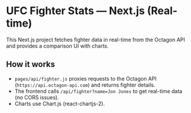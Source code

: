 # UFC Fighter Stats — Next.js (Real-time)

This Next.js project fetches fighter data in real-time from the Octagon API and provides a comparison UI with charts.

## How it works

- `pages/api/fighter.js` proxies requests to the Octagon API (`https://api.octagon-api.com`) and returns fighter details.
- The frontend calls `/api/fighter?name=Jon Jones` to get real-time data (no CORS issues).
- Charts use Chart.js (react-chartjs-2).

